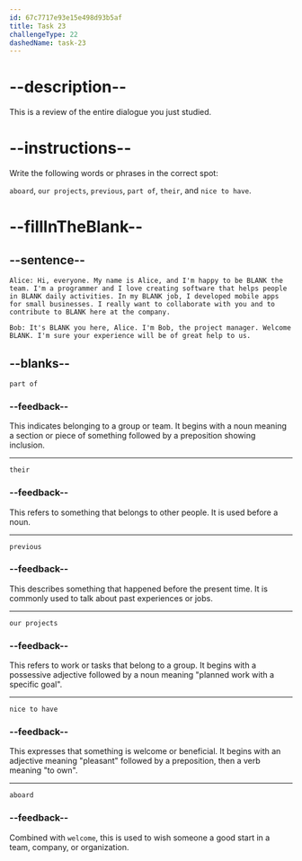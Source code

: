 ```yaml
---
id: 67c7717e93e15e498d93b5af
title: Task 23
challengeType: 22
dashedName: task-23
---
```


<!-- REVIEW -->

# --description--

This is a review of the entire dialogue you just studied.

# --instructions--

Write the following words or phrases in the correct spot:

`aboard`, `our projects`, `previous`, `part of`, `their`, and `nice to have`.

# --fillInTheBlank--

## --sentence--

`Alice: Hi, everyone. My name is Alice, and I'm happy to be BLANK the team. I'm a programmer and I love creating software that helps people in BLANK daily activities. In my BLANK job, I developed mobile apps for small businesses. I really want to collaborate with you and to contribute to BLANK here at the company.`

`Bob: It's BLANK you here, Alice. I'm Bob, the project manager. Welcome BLANK. I'm sure your experience will be of great help to us.`

## --blanks--

`part of`

### --feedback--

This indicates belonging to a group or team. It begins with a noun meaning a section or piece of something followed by a preposition showing inclusion.

---

`their`

### --feedback--

This refers to something that belongs to other people. It is used before a noun.

---

`previous`

### --feedback--

This describes something that happened before the present time. It is commonly used to talk about past experiences or jobs.

---

`our projects`

### --feedback--

This refers to work or tasks that belong to a group. It begins with a possessive adjective followed by a noun meaning "planned work with a specific goal".

---

`nice to have`

### --feedback--

This expresses that something is welcome or beneficial. It begins with an adjective meaning "pleasant" followed by a preposition, then a verb meaning "to own".

---

`aboard`

### --feedback--

Combined with `welcome`, this is used to wish someone a good start in a team, company, or organization.
